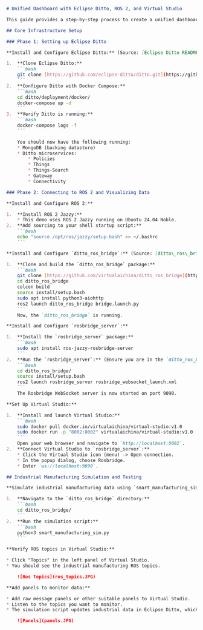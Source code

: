 ```markdown
# Unified Dashboard with Eclipse Ditto, ROS 2, and Virtual Studio

This guide provides a step-by-step process to create a unified dashboard in Virtual Studio for monitoring data from various sources, including IoT devices and production machines, using Eclipse Ditto, ROS 2, and The Things Network (TTN).

## Core Infrastructure Setup

### Phase 1: Setting up Eclipse Ditto

**Install and Configure Eclipse Ditto:** (Source: [Eclipse Ditto README](https://github.com/eclipse-ditto/ditto/README.md))

1.  **Clone Eclipse Ditto:**
    ```bash
    git clone [https://github.com/eclipse-ditto/ditto.git](https://github.com/eclipse-ditto/ditto.git)
    ```
2.  **Configure Ditto with Docker Compose:**
    ```bash
    cd ditto/deployment/docker/
    docker-compose up -d
    ```
3.  **Verify Ditto is running:**
    ```bash
    docker-compose logs -f
    ```

    You should now have the following running:
    * MongoDB (backing datastore)
    * Ditto microservices:
        * Policies
        * Things
        * Things-Search
        * Gateway
        * Connectivity

### Phase 2: Connecting to ROS 2 and Visualizing Data

**Install and Configure ROS 2:**

1.  **Install ROS 2 Jazzy:**
    * This demo uses ROS 2 Jazzy running on Ubuntu 24.04 Noble.
2.  **Add sourcing to your shell startup script:**
    ```bash
    echo "source /opt/ros/jazzy/setup.bash" >> ~/.bashrc
    ```

**Install and Configure `ditto_ros_bridge`:** (Source: [ditto\_ros\_bridge README](https://github.com/virtualaichina/ditto_ros_bridge/README.md))

1.  **Clone and build the `ditto_ros_bridge` package:**
    ```bash
    git clone [https://github.com/virtualaichina/ditto_ros_bridge](https://github.com/virtualaichina/ditto_ros_bridge)
    cd ditto_ros_bridge
    colcon build
    source install/setup.bash
    sudo apt install python3-aiohttp
    ros2 launch ditto_ros_bridge bridge.launch.py
    ```
    Now, the `ditto_ros_bridge` is running.

**Install and Configure `rosbridge_server`:**

1.  **Install the `rosbridge_server` package:**
    ```bash
    sudo apt install ros-jazzy-rosbridge-server
    ```
2.  **Run the `rosbridge_server`:** (Ensure you are in the `ditto_ros_bridge` directory and have sourced `install/setup.bash`)
    ```bash
    cd ditto_ros_bridge/
    source install/setup.bash
    ros2 launch rosbridge_server rosbridge_websocket_launch.xml
    ```
    The Rosbridge WebSocket server is now started on port 9090.

**Set Up Virtual Studio:**

1.  **Install and launch Virtual Studio:**
    ```bash
    sudo docker pull docker.io/virtualaichina/virtual-studio:v1.0
    sudo docker run -p "8002:8002" virtualaichina/virtual-studio:v1.0
    ```
    Open your web browser and navigate to `http://localhost:8002`.
2.  **Connect Virtual Studio to `rosbridge_server`:**
    * Click the Virtual Studio icon (menu) -> Open connection.
    * In the popup dialog, choose Rosbridge.
    * Enter `ws://localhost:9090`.

## Industrial Manufacturing Simulation and Testing

**Simulate industrial manufacturing data using `smart_manufacturing_sim.py`:**

1.  **Navigate to the `ditto_ros_bridge` directory:**
    ```bash
    cd ditto_ros_bridge/
    ```
2.  **Run the simulation script:**
    ```bash
    python3 smart_manufacturing_sim.py
    ```

**Verify ROS topics in Virtual Studio:**

* Click "Topics" in the left panel of Virtual Studio.
* You should see the industrial manufacturing ROS topics.

    ![Ros Topics](ros_topics.JPG)

**Add panels to monitor data:**

* Add raw message panels or other suitable panels to Virtual Studio.
* Listen to the topics you want to monitor.
* The simulation script updates industrial data in Eclipse Ditto, which is reflected in your panels.

    ![Panels](panels.JPG)
```
